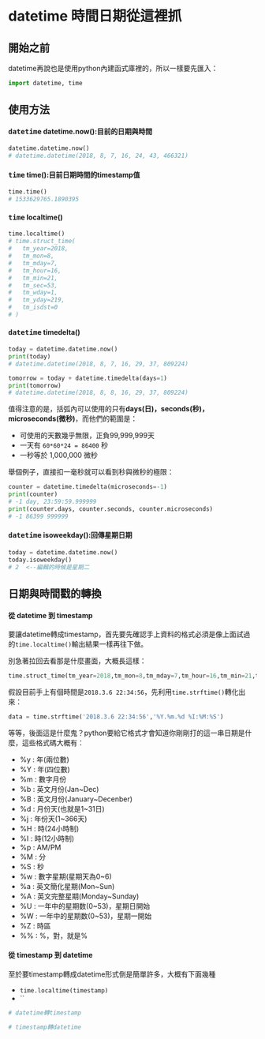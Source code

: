 # datetime 時間日期從這裡抓

## 開始之前

datetime再說也是使用python內建函式庫裡的，所以一樣要先匯入：

```python
import datetime, time
```

## 使用方法

#### <kbd>datetime</kbd> datetime.now():目前的日期與時間

```python
datetime.datetime.now()
# datetime.datetime(2018, 8, 7, 16, 24, 43, 466321)
``` 

#### <kbd>time</kbd> time():目前日期時間的timestamp值

```python
time.time()
# 1533629765.1890395
``` 

#### <kbd>time</kbd> localtime()

```python 
time.localtime()
# time.struct_time(
#   tm_year=2018, 
#   tm_mon=8, 
#   tm_mday=7, 
#   tm_hour=16, 
#   tm_min=21, 
#   tm_sec=53, 
#   tm_wday=1, 
#   tm_yday=219, 
#   tm_isdst=0
# )
```

#### <kbd>datetime</kbd> timedelta()

```python
today = datetime.datetime.now()
print(today)
# datetime.datetime(2018, 8, 7, 16, 29, 37, 809224)

tomorrow = today + datetime.timedelta(days=1)
print(tomorrow)
# datetime.datetime(2018, 8, 8, 16, 29, 37, 809224)
```

值得注意的是，括弧內可以使用的只有**days(日)，seconds(秒)，microseconds(微秒)**，而他們的範圍是：
* 可使用的天數幾乎無限，正負99,999,999天
* 一天有 `60*60*24 = 86400` 秒
* 一秒等於 1,000,000 微秒

舉個例子，直接扣一毫秒就可以看到秒與微秒的極限：
```python
counter = datetime.timedelta(microseconds=-1)
print(counter)
# -1 day, 23:59:59.999999
print(counter.days, counter.seconds, counter.microseconds)
# -1 86399 999999
```

#### <kbd>datetime</kbd> isoweekday():回傳星期日期
```python
today = datetime.datetime.now()
today.isoweekday()
# 2  <--編輯的時候是星期二
```

## 日期與時間戳的轉換

#### 從 datetime 到 timestamp
要讓datetime轉成timestamp，首先要先確認手上資料的格式必須是像上面試過的`time.localtime()`輸出結果一樣再往下做。

別急著拉回去看那是什麼畫面，大概長這樣：
```python
time.struct_time(tm_year=2018,tm_mon=8,tm_mday=7,tm_hour=16,tm_min=21,tm_sec=53,tm_wday=1,tm_yday=219,tm_isdst=0)
```

假設目前手上有個時間是`2018.3.6 22:34:56`，先利用`time.strftime()`轉化出來：

```python
data = time.strftime('2018.3.6 22:34:56','%Y.%m.%d %I:%M:%S')
```

等等，後面這是什麼鬼？python要給它格式才會知道你剛剛打的這一串日期是什麼，這些格式碼大概有：
* %y : 年(兩位數)
* %Y : 年(四位數)
* %m : 數字月份
* %b : 英文月份(Jan~Dec)
* %B : 英文月份(January~Decenber)
* %d : 月份天(也就是1~31日)
* %j : 年份天(1~366天)
* %H : 時(24小時制)
* %I : 時(12小時制)
* %p : AM/PM
* %M : 分
* %S : 秒
* %w : 數字星期(星期天為0~6)
* %a : 英文簡化星期(Mon~Sun)
* %A : 英文完整星期(Monday~Sunday)
* %U : 一年中的星期数(0~53)，星期日開始
* %W : 一年中的星期数(0~53)，星期一開始
* %Z : 時區
* %% : %，對，就是%


#### 從 timestamp 到 datetime

至於要timestamp轉成datetime形式倒是簡單許多，大概有下面幾種
* `time.localtime(timestamp)`
* ``

```python
# datetime轉timestamp

# timestamp轉datetime

```